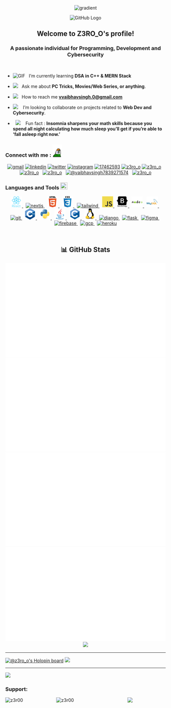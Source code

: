 <p align="center" background="cover"><img src="https://capsule-render.vercel.app/api?type=waving&color=gradient&height=100&section=header" alt="gradient"></p>
<div align="center" style="border-radius:100">
<img src="https://github.com/raghavk16/raghavk16/blob/master/octo.gif" alt="GitHub Logo" width="150" height="150" />
</div>
<h2 align="center"><p>Welcome to Z3RO_O's profile!</p></h2>

<h3 align="center">A passionate individual for Programming, Development and Cybersecurity</h3>
<br>


- <img alt="GIF" src="https://github.com/SP-XD/SP-XD/blob/main/images/Developer.gif" width="25" /> &nbsp; I’m currently learning **DSA in C++ & MERN Stack**

- <img src="https://github.com/SP-XD/SP-XD/blob/main/images/message.gif?raw=true" width="25" />&nbsp;&nbsp; Ask me about **PC Tricks, Movies/Web Series, or anything**. <br>

- <img src="https://github.com/SP-XD/SP-XD/blob/main/images/letterbox.gif?raw=true" width="25" /> &nbsp; How to reach me **vvaibhavsingh.0@gmail.com**

- <img src="https://github.com/SP-XD/SP-XD/blob/main/images/hyperkitty.gif?raw=true" width="20" />&nbsp;&nbsp;&nbsp; I’m looking to collaborate on projects related to **Web Dev and Cybersecurity**.

- &nbsp;&nbsp;<img src="https://github.com/SP-XD/SP-XD/blob/main/images/lightning.gif?raw=true" width="12" /> &nbsp;&nbsp; Fun fact : **Insomnia sharpens your math skills because you spend all night calculating how much sleep you’ll get if you’re able to ‘fall asleep right now.’**


### Connect with me : <img src="https://raw.githubusercontent.com/ItsAnunesS/ItsAnunesS/master/src/img/parrots/flags/indiaparrot.gif" width="30" height="40"/>

<p align="center">
<a href="mailto:vvaibhavsingh.0@gmail.com" target="_blank"><img align="center" src="https://img.icons8.com/fluency/48/000000/apple-mail.png" alt="gmail" height="40" width="40"/></a>
<a href="https://www.linkedin.com/in/vaibhav-singh-405153206/" target="_blank"><img align="center" src="https://img.icons8.com/fluency/48/000000/linkedin.png" alt="linkedin" height="40" width="40"/></a>
<a href="https://twitter.com/vaibhavsngh0" target="_blank"><img align="center" src="https://img.icons8.com/fluency/48/000000/twitter-squared.png" alt="twitter" height="40" width="40" /></a>
<a href="https://instagram.com/vvaibhav_s/" target="_blank"><img align="center" src="https://img.icons8.com/fluency/48/000000/instagram-new.png" alt="instagram" height="40" width="40" /></a>
<a href="https://stackoverflow.com/users/17462593" target="blank"><img align="center" src="https://raw.githubusercontent.com/rahuldkjain/github-profile-readme-generator/master/src/images/icons/Social/stack-overflow.svg" alt="17462593"  height="25" width="25" /></a>
<a href="https://www.codechef.com/users/z3ro_o" target="blank"><img align="center" src="https://cdn.jsdelivr.net/npm/simple-icons@3.1.0/icons/codechef.svg" alt="z3ro_o" height="30" width="40" /></a>
<a href="https://www.hackerrank.com/z3ro_o" target="blank"><img align="center" src="https://raw.githubusercontent.com/rahuldkjain/github-profile-readme-generator/master/src/images/icons/Social/hackerrank.svg" alt="z3ro_o"  height="30" width="30" /></a>
&nbsp
<a href="https://codeforces.com/profile/z3ro_o" target="blank"><img align="center" src="https://raw.githubusercontent.com/rahuldkjain/github-profile-readme-generator/master/src/images/icons/Social/codeforces.svg" alt="z3ro_o" height="30" width="30"  /></a>
&nbsp
<a href="https://www.leetcode.com/z3ro_o" target="blank"><img align="center" src="https://raw.githubusercontent.com/rahuldkjain/github-profile-readme-generator/master/src/images/icons/Social/leet-code.svg" alt="z3ro_o"  height="30" width="30" /></a>
&nbsp
<a href="https://www.hackerearth.com/@vaibhavsingh7839271574" target="blank"><img align="center" src="https://raw.githubusercontent.com/rahuldkjain/github-profile-readme-generator/master/src/images/icons/Social/hackerearth.svg" alt="@vaibhavsingh7839271574"  height="30" width="30"  /></a>
&nbsp
<a href="https://auth.geeksforgeeks.org/user/z3ro_o" target="blank"><img align="center" src="https://raw.githubusercontent.com/rahuldkjain/github-profile-readme-generator/master/src/images/icons/Social/geeks-for-geeks.svg" alt="z3ro_o"  height="30" width="30" /></a>
</p>

<h3> Languages and Tools <img src = "https://media2.giphy.com/media/QssGEmpkyEOhBCb7e1/giphy.gif?cid=ecf05e47a0n3gi1bfqntqmob8g9aid1oyj2wr3ds3mg700bl&rid=giphy.gif" width = 22px height = 22px> </h3>

<p align="center"> 
 <a href="https://reactjs.org/" target="_blank" rel="noreferrer"> 
 <img src="https://raw.githubusercontent.com/devicons/devicon/master/icons/react/react-original-wordmark.svg" alt="react" width="35" height="35"/> </a> 
 &nbsp
 <a href="https://nextjs.org/" target="_blank" rel="noreferrer"> <img src="https://cdn.worldvectorlogo.com/logos/nextjs-2.svg" alt="nextjs" width="35" height="35"/> </a> 
 &nbsp
<a href="https://www.w3.org/html/" target="_blank" rel="noreferrer"> 
 <img src="https://raw.githubusercontent.com/devicons/devicon/master/icons/html5/html5-original-wordmark.svg" alt="html5" width="35" height="35"/> </a> 
 &nbsp
 <a href="https://www.w3schools.com/css/" target="_blank" rel="noreferrer"> 
 <img src="https://raw.githubusercontent.com/devicons/devicon/master/icons/css3/css3-original-wordmark.svg" alt="css3" width="35" height="35"/> </a> 
 &nbsp
 <a href="https://tailwindcss.com/" target="_blank" rel="noreferrer"> 
 <img src="https://www.vectorlogo.zone/logos/tailwindcss/tailwindcss-icon.svg" alt="tailwind" width="35" height="35"/> </a> 
 &nbsp
 <a href="https://developer.mozilla.org/en-US/docs/Web/JavaScript" target="_blank" rel="noreferrer"> 
 <img src="https://raw.githubusercontent.com/devicons/devicon/master/icons/javascript/javascript-original.svg" alt="javascript" width="35" height="35"/> </a> 
 &nbsp
<a href="https://getbootstrap.com" target="_blank" rel="noreferrer"> 
<img src="https://raw.githubusercontent.com/devicons/devicon/master/icons/bootstrap/bootstrap-plain-wordmark.svg" alt="bootstrap" width="35" height="35"/> </a> 
 &nbsp
 <a href="https://nodejs.org" target="_blank" rel="noreferrer"> 
 <img src="https://raw.githubusercontent.com/devicons/devicon/master/icons/nodejs/nodejs-original-wordmark.svg" alt="nodejs" width="35" height="35"/> </a> 
 &nbsp
 <a href="https://www.mysql.com/" target="_blank" rel="noreferrer"> 
 <img src="https://raw.githubusercontent.com/devicons/devicon/master/icons/mysql/mysql-original-wordmark.svg" alt="mysql" width="35" height="35"/> </a> 
 &nbsp
 <a href="https://git-scm.com/" target="_blank" rel="noreferrer"> 
 <img src="https://www.vectorlogo.zone/logos/git-scm/git-scm-icon.svg" alt="git" width="35" height="35"/> </a> 
 &nbsp
<a href="https://www.w3schools.com/cpp/" target="_blank" rel="noreferrer"> 
<img src="https://raw.githubusercontent.com/devicons/devicon/master/icons/cplusplus/cplusplus-original.svg" alt="cplusplus" width="35" height="35"/> </a> 
 &nbsp
 <a href="https://www.python.org" target="_blank" rel="noreferrer"> 
 <img src="https://raw.githubusercontent.com/devicons/devicon/master/icons/python/python-original.svg" alt="python" width="35" height="35"/> </a> 
 &nbsp 
 <a href="https://www.java.com" target="_blank" rel="noreferrer"> 
 <img src="https://raw.githubusercontent.com/devicons/devicon/master/icons/java/java-original.svg" alt="java" width="35" height="35"/> </a> 
 &nbsp 
<a href="https://www.cprogramming.com/" target="_blank" rel="noreferrer"> 
<img src="https://raw.githubusercontent.com/devicons/devicon/master/icons/c/c-original.svg" alt="c" width="35" height="35"/> </a> 
 &nbsp
<a href="https://www.linux.org/" target="_blank" rel="noreferrer"> 
<img src="https://raw.githubusercontent.com/devicons/devicon/master/icons/linux/linux-original.svg" alt="linux" width="35" height="35"/> </a> 
 &nbsp
 <a href="https://www.djangoproject.com/" target="_blank" rel="noreferrer"> 
 <img src="https://cdn.worldvectorlogo.com/logos/django.svg" alt="django" width="35" height="35"/> </a> 
 &nbsp
 <a href="https://flask.palletsprojects.com/" target="_blank" rel="noreferrer"> 
 <img src="https://www.vectorlogo.zone/logos/pocoo_flask/pocoo_flask-icon.svg" alt="flask" width="35" height="35"/> </a> 
 &nbsp
 <a href="https://www.figma.com/" target="_blank" rel="noreferrer"> 
 <img src="https://www.vectorlogo.zone/logos/figma/figma-icon.svg" alt="figma" width="35" height="35"/> </a> 
 &nbsp
 <a href="https://firebase.google.com/" target="_blank" rel="noreferrer"> 
 <img src="https://www.vectorlogo.zone/logos/firebase/firebase-icon.svg" alt="firebase" width="35" height="35"/> </a> 
 &nbsp
 <a href="https://cloud.google.com" target="_blank" rel="noreferrer"> 
 <img src="https://www.vectorlogo.zone/logos/google_cloud/google_cloud-icon.svg" alt="gcp" width="35" height="35"/> </a> 
 &nbsp 
 <a href="https://heroku.com" target="_blank" rel="noreferrer"> 
  <img src="https://www.vectorlogo.zone/logos/heroku/heroku-icon.svg" alt="heroku" width="35" height="35"/> </a> 
 </p>

 <br>
 
## <p align="center">📊 GitHub Stats</p>

<div align="center">

![](https://raw.githubusercontent.com/Z3RO-O/github-stats/master/generated/overview.svg#gh-dark-mode-only)
![](https://raw.githubusercontent.com/Z3RO-O/github-stats/master/generated/overview.svg#gh-light-mode-only)
![](https://raw.githubusercontent.com/Z3RO-O/github-stats/master/generated/languages.svg#gh-dark-mode-only)
![](https://raw.githubusercontent.com/Z3RO-O/github-stats/master/generated/languages.svg#gh-light-mode-only)
![](https://github-readme-streak-stats.herokuapp.com/?user=Z3RO-O&theme=dark&hide_border=false)<br/>

</div>

---
[![@z3ro_o's Holopin board](https://holopin.me/z3ro_o)](https://holopin.io/@z3ro_o)
<img src="https://raw.githubusercontent.com/halfrost/halfrost/master/icons/header_.png">

---
[![](https://visitcount.itsvg.in/api?id=Z3RO-O&icon=7&color=9)](https://visitcount.itsvg.in)

<h3 align="left">Support:</h3>
<p><a href="https://www.buymeacoffee.com/z3r00"> <img align="left" src="https://cdn.buymeacoffee.com/buttons/v2/default-yellow.png" height="35" width="160" alt="z3r00" /></a></p>
<a href="https://paypal.me/Vaibhav307"> <img align="left" src="https://img.shields.io/badge/PayPal-00457C?style=for-the-badge&logo=paypal&logoColor=white" height="35" width="120" alt="z3r00" /></a>

<p align="center">
  <img src="https://capsule-render.vercel.app/api?type=waving&color=gradient&height=60&section=footer&width=100"/>
</p>
